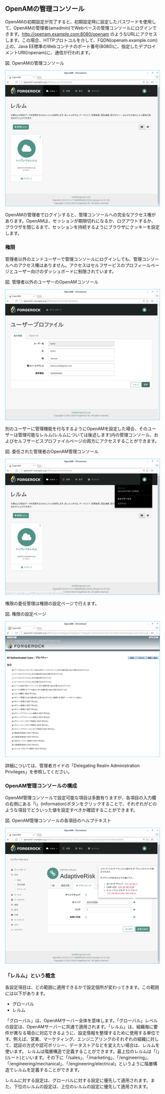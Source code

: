 ## OpenAMの管理コンソール

OpenAMの初期設定が完了すると、初期設定時に設定したパスワードを使用して、OpenAMの管理者(amadmin)でWebベースの管理コンソールにログインできます。http://openam.example.com:8080/openam のようなURLにアクセスします。この場合、HTTPプロトコルを介して、FQDN(openam.example.com)上の、Java EE標準のWebコンテナのポート番号(8080)に、指定したデプロイメントURI(/openam)に、通信が行われます。

図. OpenAMの管理コンソール

![図. OpenAMの管理コンソール](images/admin-console/AdminConsole.png)

OpenAMの管理者でログインすると、管理コンソールへの完全なアクセス権があります。OpenAMは、セッションが期限切れになるか、ログアウトするか、ブラウザを閉じるまで、セッションを持続するようにブラウザにクッキーを設定します。

### 権限

管理者以外のエンドユーザーで管理コンソールにログインしても、管理コンソールへのアクセス権はありません。アクセスはセルフサービスのプロフィールページとユーザー向けのダッシュボードに制限されています。

図. 管理者以外のユーザーのOpenAMコンソール

![図. 管理者以外のユーザーのOpenAMコンソール](images/admin-console/UserProfilePage.png)

別のユーザーに管理機能を付与するようにOpenAMを設定した場合、そのユーザーは管理可能なレルム(レルムについては後述します)内の管理コンソール、およびセルフサービスプロファイルページの両方にアクセスすることができます。

図. 委任された管理者のOpenAM管理コンソール

![図. 委任された管理者のOpenAM管理コンソール](images/admin-console/Console4DelegatedAdmin.png)

権限の委任管理は権限の設定ページで行えます。

図. 権限の設定ページ

![図. 権限の設定ページ](images/admin-console/privilege.png)

詳細については、管理者ガイドの「Delegating Realm Administration Privileges」を参照してください。

### OpenAM管理コンソールの構成

OpenAM管理コンソールで設定可能な項目は多数有りますが、各項目の入力欄の右側にある「i」(information)ボタンをクリックすることで、それぞれがどのような項目でどういった値を設定すべきか確認することができます。

図. OpenAM管理コンソールの各項目のヘルプテキスト

![図. OpenAM管理コンソールの各項目のヘルプテキスト](images/admin-console/help-text.png)

### 「レルム」という概念

各設定項目は、どの範囲に適用できるかで設定個所が変わってきます。この範囲には以下があります。

- グローバル
- レルム

「グローバル」は、OpenAMサーバー全体を意味します。「グローバル」レベルの設定は、OpenAMサーバーに共通で適用されます。「レルム」は、組織毎に要件が異なる場合に対応できるように、設定情報を整理するために使用する単位です。例えば、営業、マーケティング、エンジニアリングのそれぞれの組織に対して、認証の方式や認可ポリシー、データストアなどを変えたい場合は、レルムを使います。
レルムは階層構造で定義することができます。最上位のレルムは「/」(ルート)といいます。その下に「/sales」、「/marketing」、「/engineering」、「/engineering/mechanical」、「/engineering/electrical」というように階層構造でレルムを定義することができます。

レルムに対する設定は、グローバルに対する設定に優先して適用されます。また、下位のレルムの設定は、上位のレルムの設定に優先して適用されます。
